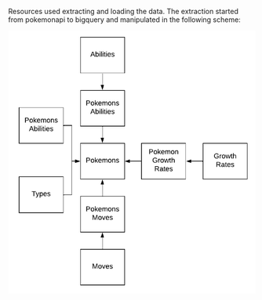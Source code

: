 Resources used extracting and loading the data.
The extraction started from pokemonapi to bigquery and manipulated in the following scheme:

![alt text](el_data.png)